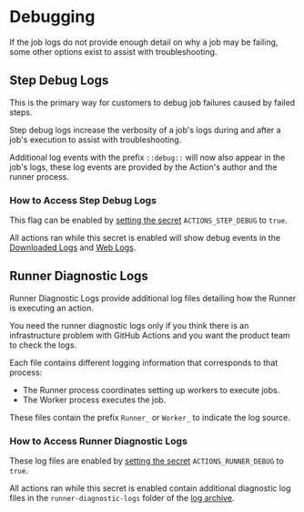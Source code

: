 # Debugging
If the job logs do not provide enough detail on why a job may be failing, some other options exist to assist with troubleshooting.

## Step Debug Logs
This is the primary way for customers to debug job failures caused by failed steps.

Step debug logs increase the verbosity of a job's logs during and after a job's execution to assist with troubleshooting.

Additional log events with the prefix `::debug::` will now also appear in the job's logs, these log events are provided by the Action's author and the runner process.

### How to Access Step Debug Logs
This flag can be enabled by [setting the secret](https://help.github.com/en/actions/automating-your-workflow-with-github-actions/creating-and-using-encrypted-secrets#creating-encrypted-secrets) `ACTIONS_STEP_DEBUG` to `true`.

All actions ran while this secret is enabled will show debug events in the [Downloaded Logs](https://help.github.com/en/actions/automating-your-workflow-with-github-actions/managing-a-workflow-run#downloading-logs-and-artifacts) and [Web Logs](https://help.github.com/en/actions/automating-your-workflow-with-github-actions/managing-a-workflow-run#viewing-logs-to-diagnose-failures).

## Runner Diagnostic Logs
Runner Diagnostic Logs provide additional log files detailing how the Runner is executing an action.

You need the runner diagnostic logs only if you think there is an infrastructure problem with GitHub Actions and you want the product team to check the logs.

Each file contains different logging information that corresponds to that process:
  * The Runner process coordinates setting up workers to execute jobs.
  * The Worker process executes the job.

These files contain the prefix `Runner_` or `Worker_` to indicate the log source.

### How to Access Runner Diagnostic Logs
These log files are enabled by [setting the secret](https://help.github.com/en/actions/automating-your-workflow-with-github-actions/creating-and-using-encrypted-secrets#creating-encrypted-secrets) `ACTIONS_RUNNER_DEBUG` to `true`. 

All actions ran while this secret is enabled contain additional diagnostic log files in the `runner-diagnostic-logs` folder of the [log archive](https://help.github.com/en/actions/automating-your-workflow-with-github-actions/managing-a-workflow-run#downloading-logs-and-artifacts).

